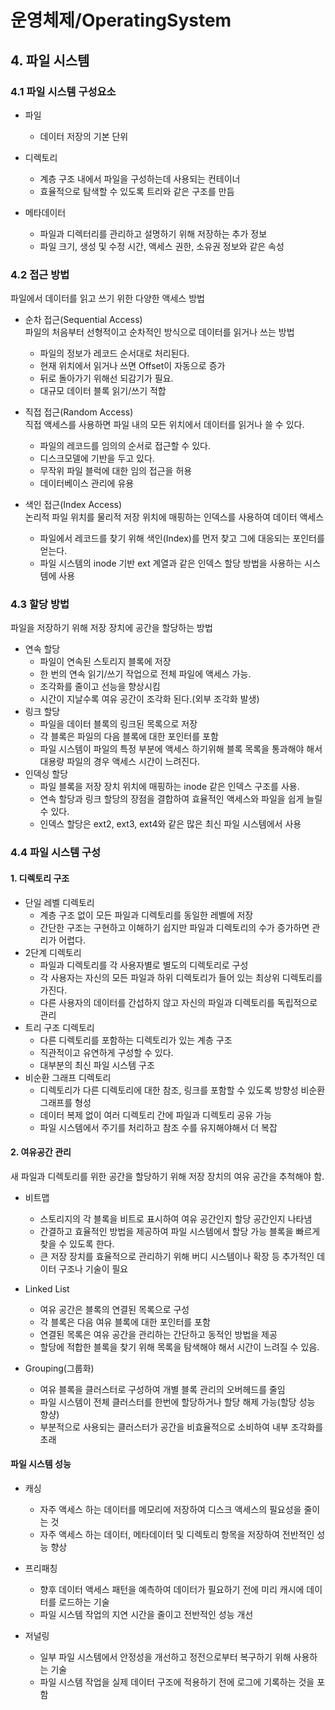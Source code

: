 # 운영체제/OperatingSystem
## 4. 파일 시스템
### 4.1 파일 시스템 구성요소
- 파일
    - 데이터 저장의 기본 단위
- 디렉토리
    - 계층 구조 내에서 파일을 구성하는데 사용되는 컨테이너
    - 효율적으로 탐색할 수 있도록 트리와 같은 구조를 만듬

- 메타데이터
    - 파일과 디렉터리를 관리하고 설명하기 위해 저장하는 추가 정보
    - 파일 크기, 생성 및 수정 시간, 액세스 권한, 소유권 정보와 같은 속성

### 4.2 접근 방법
파일에서 데이터를 읽고 쓰기 위한 다양한 액세스 방법

- 순차 접근(Sequential Access)   
파일의 처음부터 선형적이고 순차적인 방식으로 데이터를 읽거나 쓰는 방법
    - 파일의 정보가 레코드 순서대로 처리된다.
    - 현재 위치에서 읽거나 쓰면 Offset이 자동으로 증가
    - 뒤로 돌아가기 위해선 되감기가 필요.
    - 대규모 데이터 블록 읽기/쓰기 적합

- 직접 접근(Random Access)   
직접 액세스를 사용하면 파일 내의 모든 위치에서 데이터를 읽거나 쓸 수 있다.   
    - 파일의 레코드를 임의의 순서로 접근할 수 있다.
    - 디스크모델에 기반을 두고 있다.
    - 무작위 파일 블럭에 대한 임의 접근을 허용
    - 데이터베이스 관리에 유용
- 색인 접근(Index Access)   
논리적 파일 위치를 물리적 저장 위치에 매핑하는 인덱스를 사용하여 데이터 액세스
    - 파일에서 레코드를 찾기 위해 색인(Index)를 먼저 찾고 그에 대응되는 포인터를 얻는다.
    - 파일 시스템의 inode 기반 ext 계열과 같은 인덱스 할당 방법을 사용하는 시스템에 사용


### 4.3 할당 방법
파일을 저장하기 위해 저장 장치에 공간을 할당하는 방법

- 연속 할당
    - 파일이 연속된 스토리지 블록에 저장
    - 한 번의 연속 읽기/쓰기 작업으로 전체 파일에 액세스 가능.
    - 조각화를 줄이고 선능을 향상시킴
    - 시간이 지날수록 여유 공간이 조각화 된다.(외부 조각화 발생)
- 링크 할당
    - 파일을 데이터 블록의 링크된 목록으로 저장
    - 각 블록은 파일의 다음 블록에 대한 포인터를 포함
    - 파일 시스템이 파일의 특정 부분에 액세스 하기위해 블록 목록을 통과해야 해서 대용량 파일의 경우 액세스 시간이 느려진다.
- 인덱싱 할당
    - 파일 블록을 저장 장치 위치에 매핑하는 inode 같은 인덱스 구조를 사용.
    - 연속 할당과 링크 할당의 장점을 결합하여 효율적인 액세스와 파일을 쉽게 늘릴 수 있다.
    - 인덱스 할당은 ext2, ext3, ext4와 같은 많은 최신 파일 시스템에서 사용

### 4.4 파일 시스템 구성
#### 1. 디렉토리 구조
- 단일 레벨 디렉토리
    - 계층 구조 없이 모든 파일과 디렉토리를 동일한 레벨에 저장
    - 간단한 구조는 구현하고 이해하기 쉽지만 파일과 디렉토리의 수가 증가하면 관리가 어렵다.
- 2단계 디렉토리
    - 파일과 디렉토리를 각 사용자별로 별도의 디렉토리로 구성
    - 각 사용자는 자신의 모든 파일과 하위 디렉토리가 들어 있는 최상위 디렉토리를 가진다.
    - 다른 사용자의 데이터를 간섭하지 않고 자신의 파일과 디렉토리를 독립적으로 관리
- 트리 구조 디렉토리
    - 다른 디렉토리를 포함하는 디렉토리가 있는 계층 구조
    - 직관적이고 유연하게 구성할 수 있다.
    - 대부분의 최신 파일 시스템 구조
- 비순환 그래프 디렉토리
    - 디렉토리가 다른 디렉토리에 대한 참조, 링크를 포함할 수 있도록 방향성 비순환 그래프를 형성
    - 데이터 복제 없이 여러 디렉토리 간에 파일과 디렉토리 공유 가능
    - 파일 시스템에서 주기를 처리하고 참조 수를 유지해야해서 더 복잡

#### 2. 여유공간 관리
새 파일과 디렉토리를 위한 공간을 할당하기 위해 저장 장치의 여유 공간을 추척해야 함.

- 비트맵
    - 스토리지의 각 블록을 비트로 표시하여 여유 공간인지 할당 공간인지 나타냄
    - 간결하고 효율적인 방법을 제공하여 파일 시스템에서 할당 가능 블록을 빠르게 찾을 수 있도록 한다.
    - 큰 저장 장치를 효율적으로 관리하기 위해 버디 시스템이나 확장 등 추가적인 데이터 구조나 기술이 필요

- Linked List
    - 여유 공간은 블록의 연결된 목록으로 구성
    - 각 블록은 다음 여유 블록에 대한 포인터를 포함
    - 연결된 목록은 여유 공간을 관리하는 간단하고 동적인 방법을 제공
    - 할당에 적합한 블록을 찾기 위해 목록을 탐색해야 해서 시간이 느려질 수 있음.
- Grouping(그룹화)
    - 여유 블록을 클러스터로 구성하여 개별 블록 관리의 오버헤드를 줄임
    - 파일 시스템이 전체 클러스터를 한번에 할당하거나 할당 해제 가능(할당 성능 향샹)
    - 부분적으로 사용되는 클러스터가 공간을 비효율적으로 소비하여 내부 조각화를 초래

#### 파일 시스템 성능
- 캐싱
    - 자주 액세스 하는 데이터를 메모리에 저장하여 디스크 액세스의 필요성을 줄이는 것
    - 자주 액세스 하는 데이터, 메타데이터 및 디렉토리 항목을 저장하여 전반적인 성능 향상

- 프리패칭
    - 향후 데이터 액세스 패턴을 예측하여 데이터가 필요하기 전에 미리 캐시에 데이터를 로드하는 기술
    - 파일 시스템 작업의 지연 시간을 줄이고 전반적인 성능 개선

- 저널링
    - 일부 파일 시스템에서 안정성을 개선하고 정전으로부터 복구하기 위해 사용하는 기술
    - 파일 시스템 작업을 실제 데이터 구조에 적용하기 전에 로그에 기록하는 것을 포함